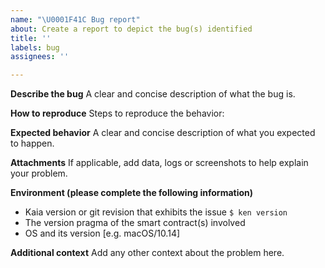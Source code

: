 ```yaml
---
name: "\U0001F41C Bug report"
about: Create a report to depict the bug(s) identified
title: ''
labels: bug
assignees: ''

---
```


**Describe the bug**
A clear and concise description of what the bug is.

**How to reproduce**
Steps to reproduce the behavior:

**Expected behavior**
A clear and concise description of what you expected to happen.

**Attachments**
If applicable, add data, logs or screenshots to help explain your problem.

**Environment (please complete the following information)**
 - Kaia version or git revision that exhibits the issue `$ ken version`
 - The version pragma of the smart contract(s) involved
 - OS and its version [e.g. macOS/10.14]

**Additional context**
Add any other context about the problem here.